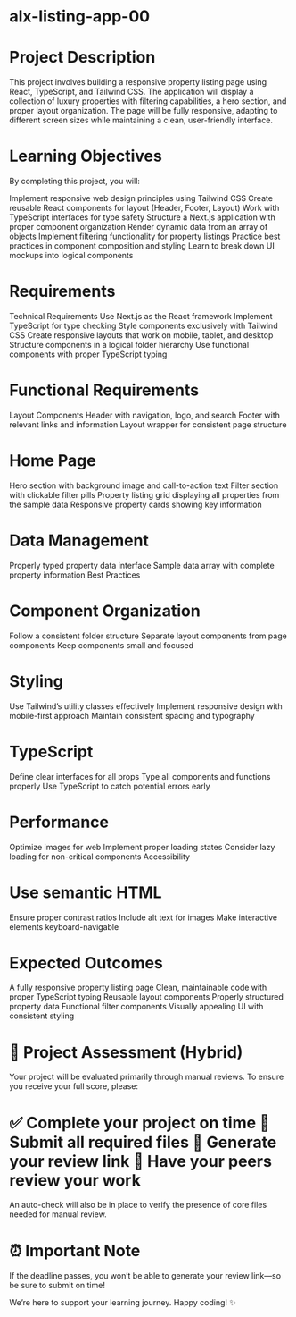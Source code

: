 # alx-listing-app-00
# Project Description
This project involves building a responsive property listing page using React, TypeScript, and Tailwind CSS. The application will display a collection of luxury properties with filtering capabilities, a hero section, and proper layout organization. The page will be fully responsive, adapting to different screen sizes while maintaining a clean, user-friendly interface.

# Learning Objectives
By completing this project, you will:

Implement responsive web design principles using Tailwind CSS Create reusable React components for layout (Header, Footer, Layout) Work with TypeScript interfaces for type safety Structure a Next.js application with proper component organization Render dynamic data from an array of objects Implement filtering functionality for property listings Practice best practices in component composition and styling Learn to break down UI mockups into logical components

# Requirements
Technical Requirements
Use Next.js as the React framework Implement TypeScript for type checking Style components exclusively with Tailwind CSS Create responsive layouts that work on mobile, tablet, and desktop Structure components in a logical folder hierarchy Use functional components with proper TypeScript typing

# Functional Requirements
Layout Components
Header with navigation, logo, and search Footer with relevant links and information Layout wrapper for consistent page structure

# Home Page
Hero section with background image and call-to-action text Filter section with clickable filter pills Property listing grid displaying all properties from the sample data Responsive property cards showing key information

# Data Management
Properly typed property data interface Sample data array with complete property information Best Practices

# Component Organization
Follow a consistent folder structure Separate layout components from page components Keep components small and focused

# Styling
Use Tailwind’s utility classes effectively Implement responsive design with mobile-first approach Maintain consistent spacing and typography

# TypeScript
Define clear interfaces for all props Type all components and functions properly Use TypeScript to catch potential errors early

# Performance
Optimize images for web
Implement proper loading states Consider lazy loading for non-critical components Accessibility

# Use semantic HTML
Ensure proper contrast ratios Include alt text for images Make interactive elements keyboard-navigable

# Expected Outcomes
A fully responsive property listing page Clean, maintainable code with proper TypeScript typing Reusable layout components Properly structured property data Functional filter components Visually appealing UI with consistent styling

# 📝 Project Assessment (Hybrid)
Your project will be evaluated primarily through manual reviews. To ensure you receive your full score, please:

# ✅ Complete your project on time 📄 Submit all required files 🔗 Generate your review link 👥 Have your peers review your work

An auto-check will also be in place to verify the presence of core files needed for manual review.

# ⏰ Important Note
If the deadline passes, you won’t be able to generate your review link—so be sure to submit on time!

We’re here to support your learning journey. Happy coding! ✨